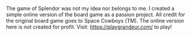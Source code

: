 The game of Splendor was not my idea nor belongs to me. I created a simple online version of the board game as a passion project. All credit for the original board game goes to Space Cowboys (TM). The online version here is not created for profit.
Visit: https://playgrandeur.com/ to play!

